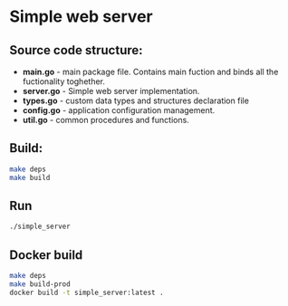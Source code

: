 # Simple web server
## Source code structure:
  * __main.go__ - main package file. Contains main fuction and binds all the fuctionality toghether.
  * __server.go__ - Simple web server implementation.
  * __types.go__ - custom data types and structures declaration file
  * __config.go__ - application configuration management.
  * __util.go__ - common procedures and functions.

## Build:
```bash
make deps
make build
```

## Run
```bash
./simple_server
```

## Docker build
```bash
make deps
make build-prod
docker build -t simple_server:latest .
```